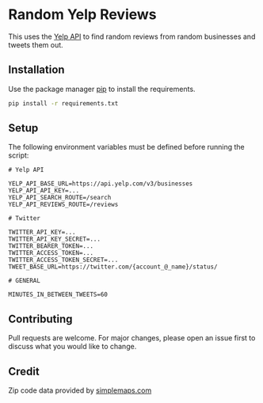 # Random Yelp Reviews

This uses the [Yelp API](https://www.yelp.com/developers/documentation/v3/get_started) to find random reviews from
random businesses and tweets them out.

## Installation

Use the package manager [pip](https://pip.pypa.io/en/stable/) to install the requirements.

```bash
pip install -r requirements.txt
```

## Setup

The following environment variables must be defined before running the script:

```dotenv
# Yelp API

YELP_API_BASE_URL=https://api.yelp.com/v3/businesses
YELP_API_API_KEY=...
YELP_API_SEARCH_ROUTE=/search
YELP_API_REVIEWS_ROUTE=/reviews

# Twitter

TWITTER_API_KEY=...
TWITTER_API_KEY_SECRET=...
TWITTER_BEARER_TOKEN=...
TWITTER_ACCESS_TOKEN=...
TWITTER_ACCESS_TOKEN_SECRET=...
TWEET_BASE_URL=https://twitter.com/{account_@_name}/status/

# GENERAL

MINUTES_IN_BETWEEN_TWEETS=60
```

## Contributing

Pull requests are welcome. For major changes, please open an issue first to discuss what you would like to change.

## Credit

Zip code data provided by [simplemaps.com](https://simplemaps.com/data/us-zips)